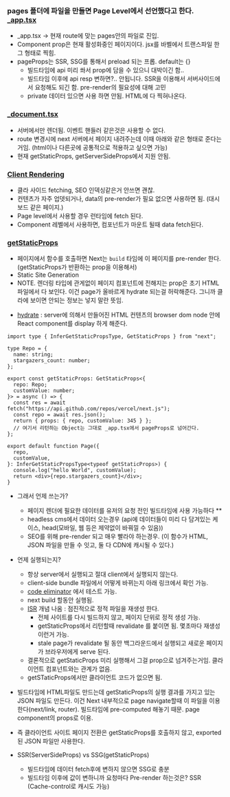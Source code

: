 ### pages 폴더에 파일을 만들면 Page Level에서 선언했다고 한다. [\_app.tsx](https://nextjs.org/docs/pages/building-your-application/routing/custom-app)

- \_app.tsx -> 현재 route에 맞는 pages안의 파일로 진입.
- Component prop은 현재 활성화중인 페이지이다. jsx를 바벨에서 트랜스파일 한 그 형태로 찍힘.
- pageProps는 SSR, SSG를 통해서 preload 되는 프롭. default는 {}
  - 빌드타임에 api 미리 쏴서 prop에 담을 수 있으니 대박이긴 함..
  - 빌드타임 이후에 api resp 변하면?.. 안됩니다. SSR을 이용해서 서버사이드에서 요청해도 되긴 함. pre-render의 필요성에 대해 고민
  - private 데이터 있으면 사용 하면 안됨. HTML에 다 찍혀나온다.

### [\_document.tsx](https://nextjs.org/docs/pages/building-your-application/routing/custom-document)

- 서버에서만 렌더됨. 이벤트 핸들러 같은것은 사용할 수 없다.
- route 변경시에 next 서버에서 페이지 내려주는데 이때 아래와 같은 형태로 준다는거임. (html이나 다른곳에 공통적으로 적용하고 싶으면 가능)
- 현재 getStaticProps, getServerSideProps에서 지원 안됨.

### [Client Rendering](https://nextjs.org/docs/pages/building-your-application/data-fetching/client-side)

- 클라 사이드 fetching, SEO 인덱싱같은거 안쓰면 괜찮.
- 컨텐츠가 자주 업뎃되거나, data의 pre-render가 필요 없으면 사용하면 됨. (대시보드 같은 페이지.)
- Page level에서 사용할 경우 런타임에 fetch 된다.
- Component 레벨에서 사용하면, 컴포넌트가 마운트 될때 data fetch된다.

### [getStaticProps](https://nextjs.org/docs/pages/building-your-application/data-fetching/get-static-props)

- 페이지에서 함수를 호출하면 Next는 `build` 타임에 이 페이지를 pre-render 한다. (getStaticProps가 반환하는 prop을 이용해서)
- Static Site Generation
- NOTE. 렌더링 타입에 관게없이 페이지 컴포넌트에 전해지는 prop은 초기 HTML 파일에서 다 보인다. 이건 page가 올바르게 hydrate 되는걸 허락해준다. 그니까 클라에 보이면 안되는 정보는 넣지 말란 뜻임.

* [hydrate](https://react.dev/reference/react-dom/hydrate) : server에 의해서 만들어진 HTML 컨텐츠의 browser dom node 안에 React component를 display 하게 해준다.

```tsx
import type { InferGetStaticPropsType, GetStaticProps } from "next";

type Repo = {
  name: string;
  stargazers_count: number;
};

export const getStaticProps: GetStaticProps<{
  repo: Repo;
  customValue: number;
}> = async () => {
  const res = await fetch("https://api.github.com/repos/vercel/next.js");
  const repo = await res.json();
  return { props: { repo, customValue: 345 } };
  // 여기서 리턴하는 Object는 그대로 _app.tsx에서 pageProps로 넘어간다.
};

export default function Page({
  repo,
  customValue,
}: InferGetStaticPropsType<typeof getStaticProps>) {
  console.log("hello World", customValue);
  return <div>{repo.stargazers_count}</div>;
}
```

- 그래서 언제 쓰는가?

  - 페이지 렌더에 필요한 데이터를 유저의 요청 전인 빌드타임에 사용 가능하다 \*\*
  - headless cms에서 데이터 오는경우 (api에 데이터들이 미리 다 담겨있는 케이스, head(모바일, 웹 등은 제약없이 바꿔낄 수 있음))
  - SEO를 위해 pre-render 되고 매우 빨라야 하는경우. (이 함수가 HTML, JSON 파일을 만들 수 잇고, 둘 다 CDN에 캐시될 수 있다.)

- 언제 실행되는지?

  - 항상 server에서 실행되고 절대 client에서 실행되지 않는다.
  - client-side bundle 파일에서 어떻게 바뀌는지 아래 링크에서 확인 가능.
  - [code eliminator](https://next-code-elimination.vercel.app/) 에서 테스트 가능.
  - next build 할동안 실행됨.
  - [ISR](https://nextjs.org/docs/pages/building-your-application/data-fetching/incremental-static-regeneration) 개념 나옴 : 점진적으로 정적 파일을 재생성 한다.
    - 전체 사이트를 다시 빌드하지 않고, 페이지 단위로 정적 생성 가능.
    - getStaticProps에서 리턴할때 revalidate 를 붙이면 됨. 몇초마다 재생성 이런거 가능.
    - stale page가 revalidate 될 동안 백그라운드에서 실행되고 새로운 페이지가 브라우저에게 serve 된다.
  - 결론적으로 getStaticProps 미리 실행해서 그걸 prop으로 넘겨주는거임. 클라이언트 컴포넌트와는 관계가 없음. 
  - getSTaticProps에서만 클라이언트 코드가 없으면 됨.

- 빌드타임에 HTML파일도 만드는데 getStaticProps의 실행 결과를 가지고 있는 JSON 파일도 만든다. 이건 Next 내부적으로 page navigate할때 이 파일을 이용한다(next/link, router). 빌드타임에 pre-computed 해놓기 때문. page component의 props로 이용.
- 즉 클라이언트 사이트 페이지 전환은 getStaticProps를 호출하지 않고, exported된 JSON 파일만 사용한다.

- SSR(ServerSideProps) vs SSG(getStaticProps)
  - 빌드타임에 데이터 fetch후에 변하지 않으면 SSG로 충분
  - 빌드타임 이후에 값이 변하니까 요청마다 Pre-render 하는것은? SSR (Cache-control로 캐시도 가능)
